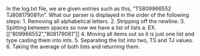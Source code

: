 In the log.txt file, we are given entries such as this, “TS809966552 TJ808179081\n”. What our parser is displayed in the order of the following steps:
	1. Removing all alphabetical letters.
	2. Stripping off the newline.
	3. Splitting between spaces so now we have a list of lists 
		a. EX. [[“809966552”,”808179081”]]
	4. Moving all items out so it is just one list and type casting them into ints.
	5. Separating the list into two, TS and TJ values.
	6. Taking the average of both lists and returning them.

